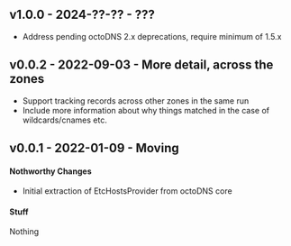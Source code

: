 ## v1.0.0 - 2024-??-?? - ???

* Address pending octoDNS 2.x deprecations, require minimum of 1.5.x

## v0.0.2 - 2022-09-03 - More detail, across the zones

* Support tracking records across other zones in the same run
* Include more information about why things matched in the case of
  wildcards/cnames etc.

## v0.0.1 - 2022-01-09 - Moving

#### Nothworthy Changes

* Initial extraction of EtcHostsProvider from octoDNS core

#### Stuff

Nothing
